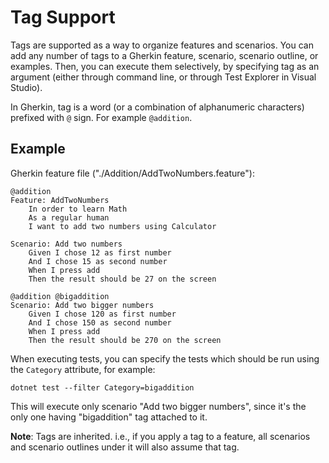 # Tag Support

Tags are supported as a way to organize features and scenarios. You can add any number of tags to a Gherkin feature, scenario, scenario outline, or examples. Then, you can execute them selectively, by specifying tag as an argument (either through command line, or through Test Explorer in Visual Studio).

In Gherkin, tag is a word (or a combination of alphanumeric characters) prefixed with `@` sign. For example `@addition`.

## Example

Gherkin feature file ("./Addition/AddTwoNumbers.feature"):
```Gherkin
@addition
Feature: AddTwoNumbers
	In order to learn Math
	As a regular human
	I want to add two numbers using Calculator

Scenario: Add two numbers
	Given I chose 12 as first number
	And I chose 15 as second number
	When I press add
	Then the result should be 27 on the screen

@addition @bigaddition
Scenario: Add two bigger numbers
	Given I chose 120 as first number
	And I chose 150 as second number
	When I press add
	Then the result should be 270 on the screen
```

When executing tests, you can specify the tests which should be run using the `Category` attribute, for example:

`dotnet test --filter Category=bigaddition`

This will execute only scenario "Add two bigger numbers", since it's the only one having "bigaddition" tag attached to it.

**Note**: Tags are inherited. i.e., if you apply a tag to a feature, all scenarios and scenario outlines under it will also assume that tag.
